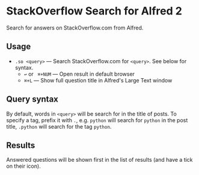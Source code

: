 
# StackOverflow Search for Alfred 2 #

Search for answers on StackOverflow.com from Alfred.

## Usage ##

- `.so <query>` — Search StackOverflow.com for `<query>`.
    See below for syntax.
    - `↩` or ` ⌘+NUM` — Open result in default browser
    - `⌘+L` — Show full question title in Alfred's Large Text window

## Query syntax ##

By default, words in `<query>` will be search for in the title of posts. To
specify a tag, prefix it with `.`, e.g. `python` will search for `python` in
the post title, `.python` will search for the tag `python`.

## Results ##

Answered questions will be shown first in the list of results (and have a
tick on their icon).
